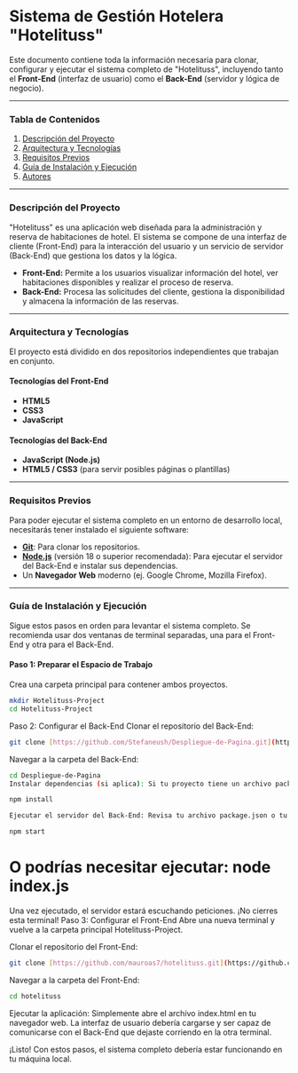 # Sistema de Gestión Hotelera "Hotelituss"

Este documento contiene toda la información necesaria para clonar, configurar y ejecutar el sistema completo de "Hotelituss", incluyendo tanto el **Front-End** (interfaz de usuario) como el **Back-End** (servidor y lógica de negocio).

---

### Tabla de Contenidos
1.  [Descripción del Proyecto](#descripción-del-proyecto)
2.  [Arquitectura y Tecnologías](#arquitectura-y-tecnologías)
3.  [Requisitos Previos](#requisitos-previos)
4.  [Guía de Instalación y Ejecución](#guía-de-instalación-y-ejecución)
5.  [Autores](#autores)

---

### Descripción del Proyecto
"Hotelituss" es una aplicación web diseñada para la administración y reserva de habitaciones de hotel. El sistema se compone de una interfaz de cliente (Front-End) para la interacción del usuario y un servicio de servidor (Back-End) que gestiona los datos y la lógica.

* **Front-End:** Permite a los usuarios visualizar información del hotel, ver habitaciones disponibles y realizar el proceso de reserva.
* **Back-End:** Procesa las solicitudes del cliente, gestiona la disponibilidad y almacena la información de las reservas.

---

### Arquitectura y Tecnologías
El proyecto está dividido en dos repositorios independientes que trabajan en conjunto.

#### **Tecnologías del Front-End**
* **HTML5**
* **CSS3**
* **JavaScript**

#### **Tecnologías del Back-End**
* **JavaScript (Node.js)**
* **HTML5 / CSS3** (para servir posibles páginas o plantillas)

---

### Requisitos Previos
Para poder ejecutar el sistema completo en un entorno de desarrollo local, necesitarás tener instalado el siguiente software:

* [**Git**](https://git-scm.com/): Para clonar los repositorios.
* [**Node.js**](https://nodejs.org/) (versión 18 o superior recomendada): Para ejecutar el servidor del Back-End e instalar sus dependencias.
* Un **Navegador Web** moderno (ej. Google Chrome, Mozilla Firefox).

---

### Guía de Instalación y Ejecución
Sigue estos pasos en orden para levantar el sistema completo. Se recomienda usar dos ventanas de terminal separadas, una para el Front-End y otra para el Back-End.

#### **Paso 1: Preparar el Espacio de Trabajo**
Crea una carpeta principal para contener ambos proyectos.
```bash
mkdir Hotelituss-Project
cd Hotelituss-Project
```

Paso 2: Configurar el Back-End
Clonar el repositorio del Back-End:

```bash
git clone [https://github.com/Stefaneush/Despliegue-de-Pagina.git](https://github.com/Stefaneush/Despliegue-de-Pagina.git)
```
Navegar a la carpeta del Back-End:

```bash
cd Despliegue-de-Pagina
Instalar dependencias (si aplica): Si tu proyecto tiene un archivo package.json, ejecuta este comando. De lo contrario, puedes omitir este paso.
```

```bash
npm install
```
```bash
Ejecutar el servidor del Back-End: Revisa tu archivo package.json o tu archivo principal (ej. server.js, index.js) para el comando correcto.
```
```bash
npm start
```
# O podrías necesitar ejecutar: node index.js
Una vez ejecutado, el servidor estará escuchando peticiones. ¡No cierres esta terminal!
Paso 3: Configurar el Front-End
Abre una nueva terminal y vuelve a la carpeta principal Hotelituss-Project.

Clonar el repositorio del Front-End:

```bash
git clone [https://github.com/mauroas7/hotelituss.git](https://github.com/mauroas7/hotelituss.git)
```
Navegar a la carpeta del Front-End:

```bash
cd hotelituss
```

Ejecutar la aplicación: Simplemente abre el archivo index.html en tu navegador web. La interfaz de usuario debería cargarse y ser capaz de comunicarse con el Back-End que dejaste corriendo en la otra terminal.

¡Listo! Con estos pasos, el sistema completo debería estar funcionando en tu máquina local.
